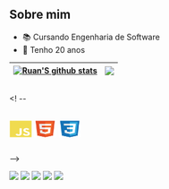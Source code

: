 <h2> Sobre mim </h1>
<p><ul>
<li>📚 Cursando Engenharia de Software</li>
<li>🎂 Tenho 20 anos</li>
</ul></p>

| <a href="https://github.com/ruandavidd/github-readme-stats"><img align="center" src="https://github-readme-stats.vercel.app/api?username=ruandavidd&show_icons=true&include_all_commits=true&theme=transparent&hide_border=true" alt="Ruan'S github stats" /></a> | <a href="https://github.com/ruandavidd/github-readme-stats"><img align="center" src="https://github-readme-stats.vercel.app/api/top-langs/?username=ruandavidd&layout=compact&theme=transparent&hide_border=true" /></a> |
| ------------- | ------------- |

##
<! -- 
<div style="display: inline_block"><br>
  <img align="center" alt="Ruan-JS" height="30" width="40" src="https://raw.githubusercontent.com/devicons/devicon/master/icons/javascript/javascript-plain.svg">
  <img align="center" alt="Ruan-HTML" height="30" width="40" src="https://raw.githubusercontent.com/devicons/devicon/master/icons/html5/html5-original.svg">
  <img align="center" alt="Ruan-CSS" height="30" width="40" src="https://raw.githubusercontent.com/devicons/devicon/master/icons/css3/css3-original.svg">
</div>

##
-->
<div>
  <a href="https://instagram.com/ru_anzz" target="_blank" rel="external"><img src="https://img.shields.io/badge/-Instagram-%23E4405F?style=for-the-badge&logo=instagram&logoColor=white" target="_blank"></a>
  <a href="https://discord.com/channels/@me/402628710517178369" target="_blank"><img src="https://img.shields.io/badge/Discord-7289DA?style=for-the-badge&logo=discord&logoColor=white" target="_blank"></a> 
  <a href="mailto:ruandaviddev@gmail.com"><img src="https://img.shields.io/badge/-Gmail-%23333?style=for-the-badge&logo=gmail&logoColor=white" target="_blank"></a>
  <a href="https://www.linkedin.com/in/ruandavidd" target="_blank"><img src="https://img.shields.io/badge/-LinkedIn-%230077B5?style=for-the-badge&logo=linkedin&logoColor=white" target="_blank"></a> 
  <a href="https://wa.me/5585991272542?text=Ol%C3%A1%2C+tudo+bem%3F" target="_blank" rel="external"><img src="https://img.shields.io/badge/WhatsApp-25D366?style=for-the-badge&logo=whatsapp&logoColor=white"></a>
</div>

